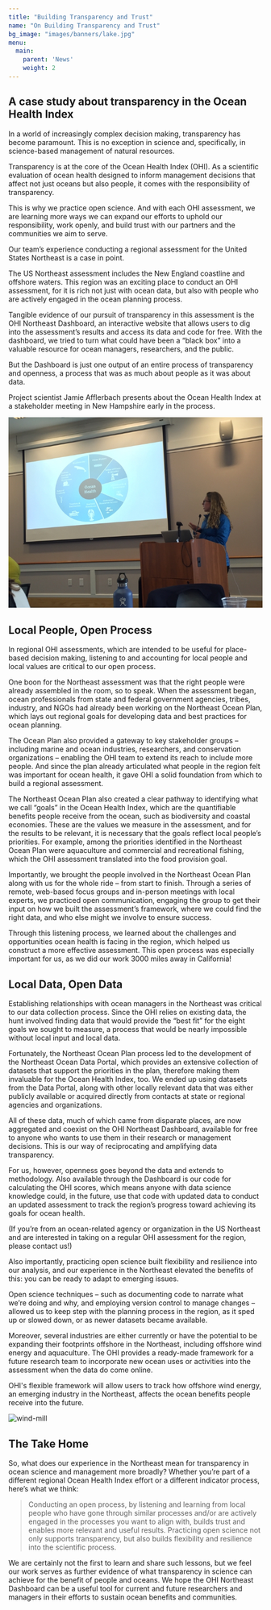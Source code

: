 ```yaml
---
title: "Building Transparency and Trust"
name: "On Building Transparency and Trust"
bg_image: "images/banners/lake.jpg"
menu:
  main:
    parent: 'News'
    weight: 2
---
```


## A case study about transparency in the Ocean Health Index

In a world of increasingly complex decision making, transparency has become paramount. This is no exception in science and, specifically, in science-based management of natural resources.

Transparency is at the core of the Ocean Health Index (OHI). As a scientific evaluation of ocean health designed to inform management decisions that affect not just oceans but also people, it comes with the responsibility of transparency.

This is why we practice open science. And with each OHI assessment, we are learning more ways we can expand our efforts to uphold our responsibility, work openly, and build trust with our partners and the communities we aim to serve.

Our team’s experience conducting a regional assessment for the United States Northeast is a case in point.

The US Northeast assessment includes the New England coastline and offshore waters. This region was an exciting place to conduct an OHI assessment, for it is rich not just with ocean data, but also with people who are actively engaged in the ocean planning process.

Tangible evidence of our pursuit of transparency in this assessment is the OHI Northeast Dashboard, an interactive website that allows users to dig into the assessment’s results and access its data and code for free. With the dashboard, we tried to turn what could have been a “black box” into a valuable resource for ocean managers, researchers, and the public.

But the Dashboard is just one output of an entire process of transparency and openness, a process that was as much about people as it was about data.

Project scientist Jamie Afflerbach presents about the Ocean Health Index at a stakeholder meeting in New Hampshire early in the process.

![jamie-presentation](/images/people/northeast-afflerbach-present.jpg)

## Local People, Open Process
In regional OHI assessments, which are intended to be useful for place-based decision making, listening to and accounting for local people and local values are critical to our open process.

One boon for the Northeast assessment was that the right people were already assembled in the room, so to speak. When the assessment began, ocean professionals from state and federal government agencies, tribes, industry, and NGOs had already been working on the Northeast Ocean Plan, which lays out regional goals for developing data and best practices for ocean planning.

The Ocean Plan also provided a gateway to key stakeholder groups – including marine and ocean industries, researchers, and conservation organizations – enabling the OHI team to extend its reach to include more people. And since the plan already articulated what people in the region felt was important for ocean health, it gave OHI a solid foundation from which to build a regional assessment.

The Northeast Ocean Plan also created a clear pathway to identifying what we call “goals” in the Ocean Health Index, which are the quantifiable benefits people receive from the ocean, such as biodiversity and coastal economies. These are the values we measure in the assessment, and for the results to be relevant, it is necessary that the goals reflect local people’s priorities. For example, among the priorities identified in the Northeast Ocean Plan were aquaculture and commercial and recreational fishing, which the OHI assessment translated into the food provision goal.

Importantly, we brought the people involved in the Northeast Ocean Plan along with us for the whole ride – from start to finish. Through a series of remote, web-based focus groups and in-person meetings with local experts, we practiced open communication, engaging the group to get their input on how we built the assessment’s framework, where we could find the right data, and who else might we involve to ensure success.

Through this listening process, we learned about the challenges and opportunities ocean health is facing in the region, which helped us construct a more effective assessment. This open process was especially important for us, as we did our work 3000 miles away in California!

## Local Data, Open Data
Establishing relationships with ocean managers in the Northeast was critical to our data collection process. Since the OHI relies on existing data, the hunt involved finding data that would provide the “best fit” for the eight goals we sought to measure, a process that would be nearly impossible without local input and local data.

Fortunately, the Northeast Ocean Plan process led to the development of the Northeast Ocean Data Portal, which provides an extensive collection of datasets that support the priorities in the plan, therefore making them invaluable for the Ocean Health Index, too. We ended up using datasets from the Data Portal, along with other locally relevant data that was either publicly available or acquired directly from contacts at state or regional agencies and organizations.

All of these data, much of which came from disparate places, are now aggregated and coexist on the OHI Northeast Dashboard, available for free to anyone who wants to use them in their research or management decisions. This is our way of reciprocating and amplifying data transparency.

For us, however, openness goes beyond the data and extends to methodology. Also available through the Dashboard is our code for calculating the OHI scores, which means anyone with data science knowledge could, in the future, use that code with updated data to conduct an updated assessment to track the region’s progress toward achieving its goals for ocean health.

(If you’re from an ocean-related agency or organization in the US Northeast and are interested in taking on a regular OHI assessment for the region, please contact us!)

Also importantly, practicing open science built flexibility and resilience into our analysis, and our experience in the Northeast elevated the benefits of this: you can be ready to adapt to emerging issues.

Open science techniques – such as documenting code to narrate what we’re doing and why, and employing version control to manage changes – allowed us to keep step with the planning process in the region, as it sped up or slowed down, or as newer datasets became available.

Moreover, several industries are either currently or have the potential to be expanding their footprints offshore in the Northeast, including offshore wind energy and aquaculture. The OHI provides a ready-made framework for a future research team to incorporate new ocean uses or activities into the assessment when the data do come online.

OHI's flexible framework will allow users to track how offshore wind energy, an emerging industry in the Northeast, affects the ocean benefits people receive into the future.

![wind-mill](/images/misc/northeast-wind-turbines.jpg)

## The Take Home
So, what does our experience in the Northeast mean for transparency in ocean science and management more broadly? Whether you’re part of a different regional Ocean Health Index effort or a different indicator process, here’s what we think:

> Conducting an open process, by listening and learning from local people who have gone through similar processes and/or are actively engaged in the processes you want to align with, builds trust and enables more relevant and useful results.
Practicing open science not only supports transparency, but also builds flexibility and resilience into the scientific process.

We are certainly not the first to learn and share such lessons, but we feel our work serves as further evidence of what transparency in science can achieve for the benefit of people and oceans. We hope the OHI Northeast Dashboard can be a useful tool for current and future researchers and managers in their efforts to sustain ocean benefits and communities.

